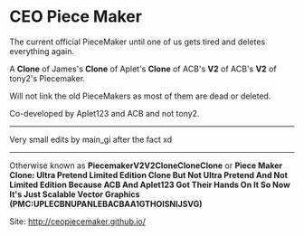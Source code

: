 # CEO Piece Maker
The current official PieceMaker until one of us gets tired and deletes everything again.

A __Clone__ of James's __Clone__ of Aplet's __Clone__ of ACB's __V2__ of ACB's __V2__ of tony2's Piecemaker.

Will not link the old PieceMakers as most of them are dead or deleted.

Co-developed by Aplet123 and ACB and not tony2.

---

Very small edits by main_gi after the fact xd

---
Otherwise known as **PiecemakerV2V2CloneCloneClone** or **Piece Maker Clone: Ultra Pretend Limited Edition Clone But Not Ultra Pretend And Not Limited Edition Because ACB And Aplet123 Got Their Hands On It So Now It's Just Scalable Vector Graphics (PMC:UPLECBNUPANLEBACBAA1GTHOISNIJSVG)**

Site: http://ceopiecemaker.github.io/